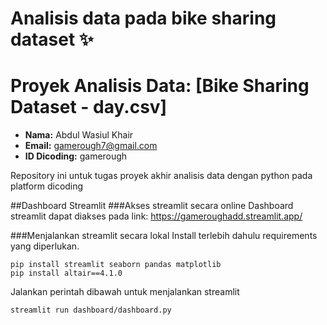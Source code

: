 # Analisis data pada bike sharing dataset :sparkles:

# Proyek Analisis Data: [Bike Sharing Dataset - day.csv]
- **Nama:** Abdul Wasiul Khair
- **Email:** gamerough7@gmail.com
- **ID Dicoding:** gamerough
  
Repository ini untuk tugas proyek akhir analisis data dengan python pada platform dicoding

##Dashboard Streamlit
###Akses streamlit secara online
Dashboard streamlit dapat diakses pada link: https://gameroughadd.streamlit.app/

###Menjalankan streamlit secara lokal
Install terlebih dahulu requirements yang diperlukan.
```
pip install streamlit seaborn pandas matplotlib
pip install altair==4.1.0
```
Jalankan perintah dibawah untuk menjalankan streamlit
```
streamlit run dashboard/dashboard.py
```
